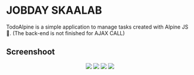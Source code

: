 # JOBDAY SKAALAB

TodoAlpine is a simple application to manage tasks created with Alpine JS 🤞. (The back-end is not finished for AJAX CALL)

## Screenshoot

<p align="center">
    <img src="https://i.ibb.co/cKqrSd9/2021-01-09-14-01-07-SKAALAB-JOBDAY.png">
    <img src="https://i.ibb.co/VgTt9Z5/2021-01-09-14-01-20-Mail.png">
    <img src="https://i.ibb.co/17HXzK3/2021-01-09-14-05-34.png">
    <img src="https://i.ibb.co/0Bzmkpq/2021-01-09-14-05-51-Mail.png">
</p>